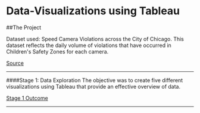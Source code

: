 
# Data-Visualizations using Tableau

##The Project

Dataset used: Speed Camera Violations across the City of Chicago. This dataset reflects the daily volume of violations that have occurred in Children's Safety Zones for each camera.

[Source](https://data.cityofchicago.org/Transportation/Speed-Camera-Violations/hhkd-xvj4)

***
####Stage 1: Data Exploration 
The objective was to create five different visualizations using Tableau that provide an effective overview of data.

[Stage 1 Outcome](https://public.tableau.com/profile/prerana7302#!/vizhome/dashboard1_15558144859280/Dashboard1)

***